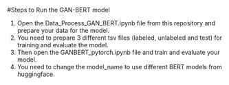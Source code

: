 #Steps to Run the GAN-BERT model

1. Open the Data_Process_GAN_BERT.ipynb file from this repository and prepare your data for the model.
2. You need to prepare 3 different tsv files (labeled, unlabeled and test) for training and evaluate the model.
3. Then open the GANBERT_pytorch.ipynb file and train and evaluate your model. 
4. You need to change the model_name to use different BERT models from huggingface.
